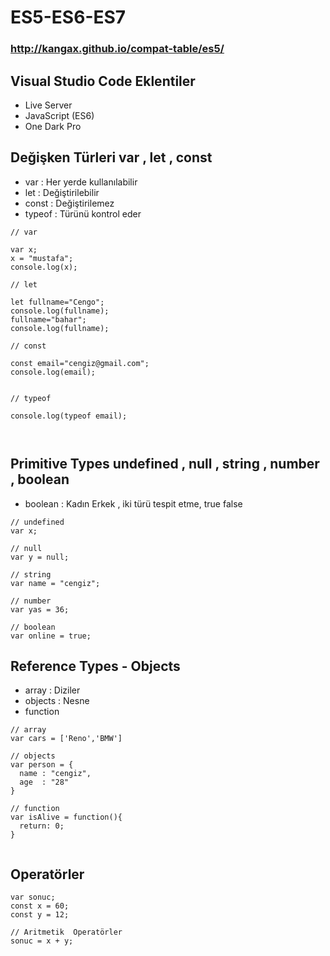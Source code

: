 # ES5-ES6-ES7
### http://kangax.github.io/compat-table/es5/


## Visual Studio Code Eklentiler
- Live Server
- JavaScript (ES6)
- One Dark Pro

## Değişken Türleri var , let , const

- var : Her yerde kullanılabilir
- let : Değiştirilebilir
- const : Değiştirilemez
- typeof : Türünü kontrol eder

```
// var

var x;
x = "mustafa";
console.log(x);

// let

let fullname="Cengo";
console.log(fullname);
fullname="bahar";
console.log(fullname);

// const

const email="cengiz@gmail.com";
console.log(email);


// typeof

console.log(typeof email);



```
## Primitive Types undefined , null , string , number , boolean
- boolean : Kadın Erkek , iki türü tespit etme, true false

```
// undefined
var x;

// null
var y = null;

// string
var name = "cengiz";

// number
var yas = 36;

// boolean
var online = true;

```

## Reference Types - Objects
- array : Diziler
- objects : Nesne
- function
```
// array
var cars = ['Reno','BMW']

// objects
var person = {
  name : "cengiz",
  age  : "28"
}

// function
var isAlive = function(){
  return: 0;
}


```

## Operatörler 
```
var sonuc;
const x = 60;
const y = 12;

// Aritmetik  Operatörler
sonuc = x + y;

```

